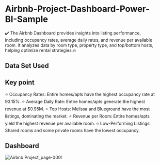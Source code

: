 # Airbnb-Project-Dashboard-Power-BI-Sample
✔️ The Airbnb Dashboard provides insights into listing performance, including occupancy rates, average daily rates, and revenue per available room. It analyzes data by room type, property type, and top/bottom hosts, helping optimize rental strategies.🔥
## Data Set Used

## Key point
⭐ Occupancy Rates: Entire homes/apts have the highest occupancy rate at 93.15%.
⭐ Average Daily Rate: Entire homes/apts generate the highest revenue at $0.95M.
⭐ Top Hosts: Melissa and Blueground have the most listings, dominating the market.
⭐ Revenue per Room: Entire homes/apts yield the highest revenue per available room.
⭐ Low-Performing Listings: Shared rooms and some private rooms have the lowest occupancy.

## Dashboard
![Airbnb Project_page-0001](https://github.com/user-attachments/assets/de00194f-1046-4203-8269-5b240a2b6956)
